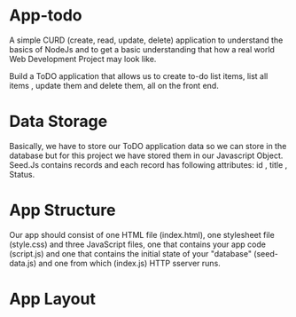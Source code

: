 # App-todo

A simple CURD (create, read, update, delete) application to understand the basics of NodeJs and to get a basic understanding that how a real world Web Development Project may look like.

Build a ToDO application that allows us to create to-do list items, list all items , update them and delete them, all on the front end.

# Data Storage

Basically, we have to store our ToDO application data so we can store in the database but for this project we have stored them in our Javascript Object. Seed.Js contains records and each record has following attributes: id , title , Status.

# App Structure

Our app should consist of one HTML file (index.html), one stylesheet file (style.css) and three JavaScript files, one that contains your app code (script.js) and one that contains the initial state of your "database" (seed-data.js) and one from which (index.js) HTTP sserver runs.

# App Layout




